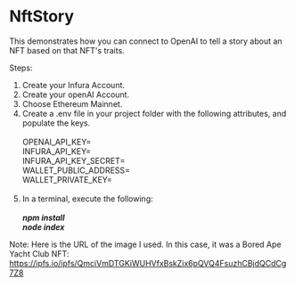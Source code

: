 # NftStory
This demonstrates how you can connect to OpenAI to tell a story about an NFT based on that NFT's traits.

Steps:
1. Create your Infura Account.
2. Create your openAI Account.
3. Choose Ethereum Mainnet.
4. Create a .env file in your project folder with the following attributes, and populate the keys.<br><br>
      OPENAI_API_KEY=**<your key here>**<br>
      INFURA_API_KEY=**<your key here>**<br>
      INFURA_API_KEY_SECRET=**<your key here>**<br>
      WALLET_PUBLIC_ADDRESS=**<your address here>**<br>
      WALLET_PRIVATE_KEY=**<your key here>**<br><br>
5. In a terminal, execute the following:<br><br>
***npm install***<br>
***node index***<br>

Note:
Here is the URL of the image I used. In this case, it was a Bored Ape Yacht Club NFT: https://ipfs.io/ipfs/QmciVmDTGKiWUHVfxBskZix6pQVQ4FsuzhCBjdQCdCg7Z8
